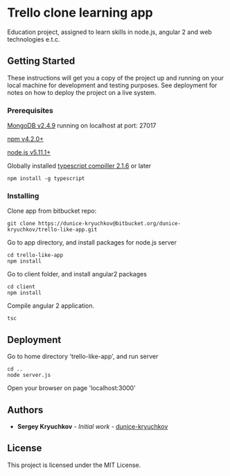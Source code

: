 # Trello clone learning app

Education project, assigned to learn skills in node.js, angular 2 and web technologies e.t.c.

## Getting Started

These instructions will get you a copy of the project up and running on your local machine for development and testing purposes.
See deployment for notes on how to deploy the project on a live system.

### Prerequisites

[MongoDB v2.4.9](https://docs.mongodb.com/manual/installation/) running on localhost at port: 27017

[npm v4.2.0+](https://nodejs.org/en/download/package-manager/)

[node.js v5.11.1+](https://nodejs.org/en/download/package-manager/)

Globally installed [typescript compiller 2.1.6](https://www.typescriptlang.org/) or later
```
npm install -g typescript
```

### Installing

Clone app from bitbucket repo:
```
git clone https://dunice-kryuchkov@bitbucket.org/dunice-kryuchkov/trello-like-app.git
```

Go to app directory, and install packages for node.js server

```
cd trello-like-app
npm install
```

Go to client folder, and install angular2 packages
```
cd client
npm install
```

Compile angular 2 application.

```
tsc
```

## Deployment

Go to home directory 'trello-like-app', and run server
```
cd ..
node server.js
```

Open your browser on page 'localhost:3000'


## Authors

* **Sergey Kryuchkov** - *Initial work* - [dunice-kryuchkov](https://bitbucket.org/dunice-kryuchkov/)

## License

This project is licensed under the MIT License.

